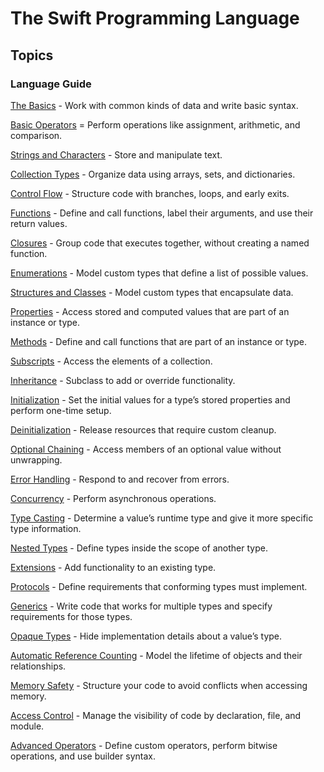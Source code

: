# The Swift Programming Language

## Topics

### Language Guide

[The Basics](<The Basics.md>) - Work with common kinds of data and write basic syntax.

[Basic Operators](<Basic Operators.md>) = Perform operations like assignment, arithmetic, and comparison.

[Strings and Characters](<Strings and Characters.md>) - Store and manipulate text.

[Collection Types](<Collection Types.md>) - Organize data using arrays, sets, and dictionaries.

[Control Flow](<Control Flow.md>) - Structure code with branches, loops, and early exits.

[Functions](Functions.md) - Define and call functions, label their arguments, and use their return values.

[Closures](Closures.md) - Group code that executes together, without creating a named function.

[Enumerations](Enumerations.md) - Model custom types that define a list of possible values.

[Structures and Classes](<Structures and Classes.md>) - Model custom types that encapsulate data.

[Properties](Properties.md) - Access stored and computed values that are part of an instance or type.

[Methods](Methods.md) - Define and call functions that are part of an instance or type.

[Subscripts](Subscripts.md) - Access the elements of a collection.

[Inheritance](Inheritance.md) - Subclass to add or override functionality.

[Initialization](Initialization.md) - Set the initial values for a type’s stored properties and perform one-time setup.

[Deinitialization](Deinitialization.md) - Release resources that require custom cleanup.

[Optional Chaining](<Optional Chaining.md>) - Access members of an optional value without unwrapping.

[Error Handling](<Error Handling.md>) - Respond to and recover from errors.

[Concurrency](Concurrency.md) - Perform asynchronous operations.

[Type Casting](<Type Casting.md>) - Determine a value’s runtime type and give it more specific type information.

[Nested Types](<Nested Types.md>) - Define types inside the scope of another type.

[Extensions](Extensions.html) - Add functionality to an existing type.

[Protocols](Protocols.html) - Define requirements that conforming types must implement.

[Generics](Generics.html) - Write code that works for multiple types and specify requirements for those types.

[Opaque Types](Opaque%20Types.html) - Hide implementation details about a value’s type.

[Automatic Reference Counting](Automatic%20Reference%20Counting.html) - Model the lifetime of objects and their relationships.

[Memory Safety](Memory%20Safety.html) - Structure your code to avoid conflicts when accessing memory.

[Access Control](Access%20Control.html) - Manage the visibility of code by declaration, file, and module.

[Advanced Operators](Advanced%20Operators.html) - Define custom operators, perform bitwise operations, and use builder syntax.
